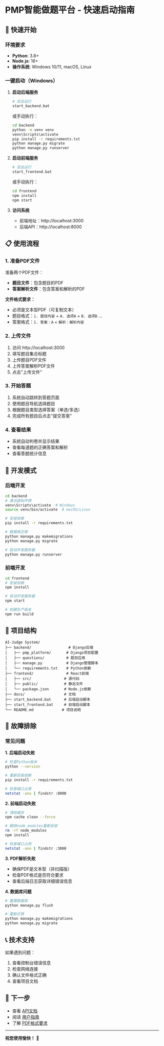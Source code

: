 # PMP智能做题平台 - 快速启动指南

## 🚀 快速开始

### 环境要求

- **Python**: 3.8+
- **Node.js**: 16+
- **操作系统**: Windows 10/11, macOS, Linux

### 一键启动（Windows）

1. **启动后端服务**
   ```bash
   # 双击运行
   start_backend.bat
   ```
   或手动执行：
   ```bash
   cd backend
   python -m venv venv
   venv\Scripts\activate
   pip install -r requirements.txt
   python manage.py migrate
   python manage.py runserver
   ```

2. **启动前端服务**
   ```bash
   # 双击运行
   start_frontend.bat
   ```
   或手动执行：
   ```bash
   cd frontend
   npm install
   npm start
   ```

3. **访问系统**
   - 前端地址：http://localhost:3000
   - 后端API：http://localhost:8000

## 📋 使用流程

### 1. 准备PDF文件

准备两个PDF文件：
- **题目文件**：包含题目的PDF
- **答案解析文件**：包含答案和解析的PDF

**文件格式要求：**
- 必须是文本型PDF（可复制文本）
- 题目格式：`1. 题目内容` + `A. 选项A` + `B. 选项B` ...
- 答案格式：`1. 答案：A` + `解析：解析内容`

### 2. 上传文件

1. 访问 http://localhost:3000
2. 填写题目集合标题
3. 上传题目PDF文件
4. 上传答案解析PDF文件
5. 点击"上传文件"

### 3. 开始答题

1. 系统自动跳转到答题页面
2. 使用题目导航选择题目
3. 根据题目类型选择答案（单选/多选）
4. 完成所有题目后点击"提交答案"

### 4. 查看结果

- 系统自动判卷并显示结果
- 查看每道题的正确答案和解析
- 查看答题统计信息

## 🔧 开发模式

### 后端开发

```bash
cd backend
# 激活虚拟环境
venv\Scripts\activate  # Windows
source venv/bin/activate  # macOS/Linux

# 安装依赖
pip install -r requirements.txt

# 数据库迁移
python manage.py makemigrations
python manage.py migrate

# 启动开发服务器
python manage.py runserver
```

### 前端开发

```bash
cd frontend
# 安装依赖
npm install

# 启动开发服务器
npm start

# 构建生产版本
npm run build
```

## 📁 项目结构

```
AI-Judge System/
├── backend/                 # Django后端
│   ├── pmp_platform/       # Django项目配置
│   ├── questions/          # 题目应用
│   ├── manage.py           # Django管理脚本
│   └── requirements.txt    # Python依赖
├── frontend/               # React前端
│   ├── src/               # 源代码
│   ├── public/            # 静态文件
│   └── package.json       # Node.js依赖
├── docs/                  # 文档
├── start_backend.bat      # 后端启动脚本
├── start_frontend.bat     # 前端启动脚本
└── README.md             # 项目说明
```

## 🐛 故障排除

### 常见问题

**1. 后端启动失败**
```bash
# 检查Python版本
python --version

# 重新安装依赖
pip install -r requirements.txt

# 检查端口占用
netstat -ano | findstr :8000
```

**2. 前端启动失败**
```bash
# 清除缓存
npm cache clean --force

# 删除node_modules重新安装
rm -rf node_modules
npm install

# 检查端口占用
netstat -ano | findstr :3000
```

**3. PDF解析失败**
- 确保PDF是文本型（非扫描版）
- 检查PDF格式是否符合要求
- 查看后端日志获取详细错误信息

**4. 数据库问题**
```bash
# 重置数据库
python manage.py flush

# 重新迁移
python manage.py makemigrations
python manage.py migrate
```

## 📞 技术支持

如果遇到问题：

1. 查看控制台错误信息
2. 检查网络连接
3. 确认文件格式正确
4. 查看项目文档

## 🎯 下一步

- 查看 [API文档](docs/API_DOCUMENTATION.md)
- 阅读 [用户指南](docs/USER_GUIDE.md)
- 了解 [PDF格式要求](docs/SAMPLE_PDF_FORMAT.md)

---

**祝您使用愉快！** 🎉 